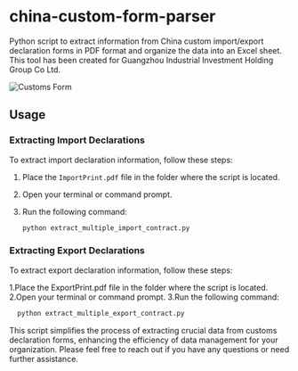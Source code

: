 # china-custom-form-parser

Python script to extract information from China custom import/export declaration forms in PDF format and organize the data into an Excel sheet. This tool has been created for Guangzhou Industrial Investment Holding Group Co Ltd.

![Customs Form](https://github.com/Tilosmsh/china-custom-form-parser/assets/49379391/ac3474a6-843c-4ee5-bf3d-68aaa8c2bd1d)

## Usage

### Extracting Import Declarations

To extract import declaration information, follow these steps:

1. Place the `ImportPrint.pdf` file in the folder where the script is located.
2. Open your terminal or command prompt.
3. Run the following command:

   ```bash
   python extract_multiple_import_contract.py

### Extracting Export Declarations

To extract export declaration information, follow these steps:

1.Place the ExportPrint.pdf file in the folder where the script is located.
2.Open your terminal or command prompt.
3.Run the following command:

 ```bash
   python extract_multiple_export_contract.py
   ```

This script simplifies the process of extracting crucial data from customs declaration forms, enhancing the efficiency of data management for your organization.
Please feel free to reach out if you have any questions or need further assistance.
